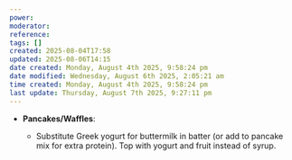 ```yaml
---
power: 
moderator: 
reference: 
tags: []
created: 2025-08-04T17:58
updated: 2025-08-06T14:15
date created: Monday, August 4th 2025, 9:58:24 pm
date modified: Wednesday, August 6th 2025, 2:05:21 am
time created: Monday, August 4th 2025, 9:58:24 pm
last update: Thursday, August 7th 2025, 9:27:11 pm
---
```

- **Pancakes/Waffles**:
    
    - Substitute Greek yogurt for buttermilk in batter (or add to pancake mix for extra protein). Top with yogurt and fruit instead of syrup.